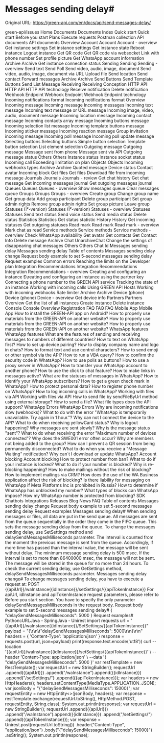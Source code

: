 # Messages sending delay#

Original URL: https://green-api.com/en/docs/api/send-messages-delay/

green-api/issues Home Documents Documents Index Quick start Quick start Before you start Plans Execute requests Postman collection API documents API documents Overview Account Account Account - overview Get instance settings Set instance settings Get instance state Reboot instance Logout instance Get QR code Get QR code via websocket Link with phone number Set profile picture Get WhatsApp account information Archive Archive Get instance connection status Sending Sending Sending - overview Send text Send Poll Send video, audio, image, document Send video, audio, image, document via URL Upload file Send location Send contact Forward messages Archive Archive Send Buttons Send Template Buttons Send List Message Receiving Receiving Conception HTTP API HTTP API HTTP API technology Receive notification Delete notification Webhook Endpoint Webhook Endpoint Webhook Endpoint technology Incoming notifications format Incoming notifications format Overview Incoming message Incoming message Incoming messages Incoming text message Incoming text message or URL message Incoming image, video, audio, document message Incoming location message Incoming contact message Incoming contacts array message Incoming buttons message Incoming selection list message Incoming template buttons message Incoming sticker message Incoming reaction message Group invitation incoming message Incoming poll message Incoming poll update message Selecting buttons Selecting buttons Simple button selection Template button selection List element selection Outgoing message Outgoing message Message sent from phone Message sent via API Outgoing message status Others Others Instance status Instance socket status Incoming call Exceeding limitation on plan Objects Objects Incoming webhooks types Archive Archive Quoted message Device status Contact avatar Incoming block Get files Get files Download file from incoming message Journals Journals Journals - review Get chat history Get chat message Get incoming messages journal Get outgoing messages journal Queues Queues Queues - overview Show messages queue Clear messages queue Groups Groups Groups - overview Create group Change group name Get group data Add group participant Delete group participant Set group admin rights Remove group admin rights Set group picture Leave group Statuses (Î²-version) Statuses (Î²-version) Statuses - overview Statuses Statuses Send text status Send voice status Send media status Delete status Statistics Statistics Get status statistic History History Get incoming statuses Get outgoing statuses Read mark Read mark Read mark - overview Mark chat as read Service methods Service methods Service methods - overview Check WhatsApp availability Get avatar Get contacts Get Contact Info Delete message Archive Chat UnarchiveChat Change the settings of disappearing chat messages Others Others Chat Id Messages sending delay Messages sending delay Table of contents Messages sending delay change Request body example to set 5-second messages sending delay Request examples Common errors Reaching the limits on the Developer plan Integration Recommendations Integration Recommendations Integration Recommendations - overview Creating and configuring an instance Ð¡reating and configuring an instance using the partner key Connecting a phone number to the GREEN API service Tracking the state of an instance Working with incoming calls Using GREEN API Hosts Working with incoming webhooks Rate limiter Archive Archive Device (phone) Device (phone) Device - overview Get device info Partners Partners Overview Get the list of all instances Create instance Delete instance Console Console Overview Registration FAQ FAQ FAQ Mobile App Mobile App How to install the GREEN-API app on Android? How to properly use materials from the GREEN-API on another website? How to properly use materials from the GREEN-API on another website? How to properly use materials from the GREEN-API on another website? WhatsApp features WhatsApp features What are the features of sending and receiving messages to numbers of different countries? How to text on WhatsApp first? How to set up device pairing? How to display company name and logo in chats? How to format text and use control characters? How to send emoji or other symbol via the API? How to run a VBA query? How to confirm the security code in WhatsApp? How to use polls as buttons? How to use a proxy server in WhatsApp? How to transfer your WhatsApp account to another phone? How to use the click to chat feature? How to make links in messages active? What are the statuses of messages in WhatsApp? How to identify your WhatsApp subscribers? How to get a green check mark in WhatsApp? How to protect personal data? How to register phone number on WhatsApp? How to log incoming calls in WhatsApp? Working with files via API Working with files via API How to send file by sendFileByUrl method using external storage? How to send a file? What file types does the API support? WhatsApp Errors WhatsApp Errors Why are incoming notifications slow (webhooks)? What to do with the error "WhatsApp is temporarily unavailable. Try again in 1 hour."? Why can not I connect the device to the API? What to do when receiving yellowCard status? Why is logout happening? Why messages are sent slowly? Why is the message status "sent"? What to do when receiving the error "Maximum number of devices connected"? Why does the SWE001 error often occur? Why are members not being added to the group? How can I prevent a QR session from being permanently disconnected? What to do when you receive a "Message Waiting" notification? Why can`t I download or update WhatsApp? Account blocking Account blocking How to protect number from ban? What to do if your instance is locked? What to do if your number is blocked? Why is re-blocking happening? How to make mailings without the risk of blocking? How to implement mailings via CRM? How does the use of the WA Business application affect the risk of blocking? Is there liability for messaging on WhatsApp if Meta Platforms Inc is prohibited in Russia? How to determine if WhatsApp has unblocked my number? What types of blocks can WhatsApp impose? How my WhatsApp number is protected from blocking? SDK Chatbots Integrations Releases Blog News FAQ Table of contents Messages sending delay change Request body example to set 5-second messages sending delay Request examples Messages sending delay# When sending messages or files, all data are put in the send queue. All messages are sent from the queue sequentially in the order they come in the FIFO queue. This sets the message sending delay from the queue. To change the messages sending delay, use SetSettings method and delaySendMessagesMilliseconds parameter. The interval is counted from the moment the previous message is sent from the queue. Accordingly, if more time has passed than the interval value, the message will be sent without delay. The minimum message sending delay is 500 msec. If the interval is set to more than 86400000 msec, the message will not be sent. The message will be stored in the queue for no more than 24 hours. To check the current sending delay, use GetSettings method, delaySendMessagesMilliseconds parameter. Messages sending delay change# To change messages sending delay, you have to execute a request at: POST {{apiUrl}}/waInstance{{idInstance}}/setSettings/{{apiTokenInstance}} For apiUrl, idInstance and apiTokenInstance request parameters, please refer to Before you start section. You have to specify the only parameter delaySendMessagesMilliseconds in the request body. Request body example to set 5-second messages sending delay# { "delaySendMessagesMilliseconds": 5000 } Request examples# PythoncURLJava - SpringJava - Unirest import requests url = "{{apiUrl}}/waInstance{{idInstance}}/SetSettings/{{apiTokenInstance}}" payload = "{\r\n\t\"delaySendMessagesMilliseconds\": 5000\r\n}\r\n" headers = { 'Content-Type': 'application/json' } response = requests.post(url, json=payload) print(response.text.encode('utf8')) curl --location '{{apiUrl}}/waInstance{{idInstance}}/setSettings/{{apiTokenInstance}}' \ --header 'Content-Type: application/json' \ --data '{ "delaySendMessagesMilliseconds": 5000 }' var restTemplate = new RestTemplate(); var requestUrl = new StringBuilder(); requestUrl .append({{apiUrl}}) .append("/waInstance").append({{idInstance}}) .append("/setSettings/") .append({{apiTokenInstance}}); var headers = new HttpHeaders(); headers.setContentType(MediaType.APPLICATION_JSON); var jsonBody = "{\"delaySendMessagesMilliseconds\": 15000}"; var requestEntity = new HttpEntity<>(jsonBody, headers); var response = restTemplate.exchange(requestUrl.toString(), HttpMethod.POST, requestEntity, String.class); System.out.println(response); var requestUrl = new StringBuilder(); requestUrl .append({{apiUrl}}) .append("/waInstance").append({{idInstance}}) .append("/setSettings/") .append({{apiTokenInstance}}); var response = Unirest.post(requestUrl.toString()) .header("Content-Type", "application/json") .body("{\"delaySendMessagesMilliseconds\": 15000}") .asString(); System.out.println(response);